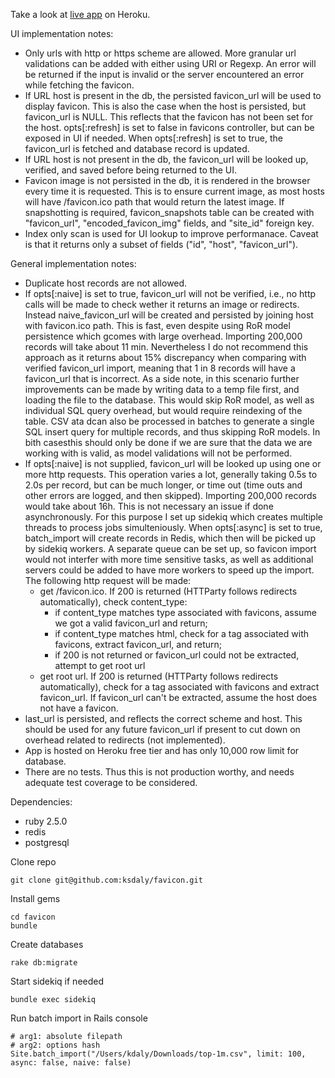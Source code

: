 Take a look at [live app](https://rocky-chamber-22761.herokuapp.com) on Heroku.

UI implementation notes:
* Only urls with http or https scheme are allowed. More granular url validations can be added with either using URI or Regexp. An error will be returned if the input is invalid or the server encountered an error while fetching the favicon.
* If URL host is present in the db, the persisted favicon_url will be used to display favicon. This is also the case when the host is persisted, but favicon_url is NULL. This reflects that the favicon has not been set for the host. opts[:refresh] is set to false in favicons controller, but can be exposed in UI if needed. When opts[:refresh] is set to true, the favicon_url is fetched and database record is updated.
* If URL host is not present in the db, the favicon_url will be looked up, verified, and saved before being returned to the UI. 
* Favicon image is not persisted in the db, it is rendered in the browser every time it is requested. This is to ensure current image, as most hosts will have /favicon.ico path that would return the latest image. If snapshotting is required, favicon_snapshots table can be created with "favicon_url", "encoded_favicon_img" fields, and "site_id" foreign key.
* Index only scan is used for UI lookup to improve performanace. Caveat is that it returns only a subset of fields ("id", "host", "favicon_url").

General implementation notes:
* Duplicate host records are not allowed.
* If opts[:naive] is set to true, favicon_url will not be verified, i.e., no http calls will be made to check wether it returns an image or redirects. Instead naive_favicon_url will be created and persisted by joining host with favicon.ico path. This is fast, even despite using RoR model persistence which gcomes with large overhead. Importing 200,000 records will take about 11 min. Nevertheless I do not recommend this approach as it returns about 15% discrepancy when comparing with verified favicon_url import, meaning that 1 in 8 records will have a favicon_url that is incorrect. As a side note, in this scenario further improvements can be made by writing data to a temp file first, and loading the file to the database. This would skip RoR model, as well as individual SQL query overhead, but would require reindexing of the table. CSV ata dcan also be processed in batches to generate a single SQL insert query for multiple records, and thus skipping RoR models. In bith casesthis should only be done if we are sure that the data we are working with is valid, as model validations will not be performed.
* If opts[:naive] is not supplied, favicon_url will be looked up using one or more http requests. This operation varies a lot, generally taking 0.5s to 2.0s per record, but can be much longer, or time out (time outs and other errors are logged, and then skipped). Importing 200,000 records would take about 16h. This is not necessary an issue if done asynchronously. For this purpose I set up sidekiq which creates multiple threads to process jobs simulteniously. When opts[:async] is set to true, batch_import will create records in Redis, which then will be picked up by sidekiq workers. A separate queue can be set up, so favicon import would not interfer with more time sensitive tasks, as well as additional servers could be added to have more workers to speed up the import. The following http request will be made:
  * get /favicon.ico. If 200 is returned (HTTParty follows redirects automatically), check content_type:
    * if content_type matches type associated with favicons, assume we got a valid favicon_url and return;
    * if content_type matches html, check for a tag associated with favicons, extract favicon_url, and return;
    * if 200 is not returned or favicon_url could not be extracted, attempt to get root url
  * get root url. If 200 is returned (HTTParty follows redirects automatically), check for a tag associated with favicons and extract favicon_url. If favicon_url can't be extracted, assume the host does not have a favicon.
* last_url is persisted, and reflects the correct scheme and host. This should be used for any future favicon_url if present to cut down on overhead related to redirects (not implemented).
* App is hosted on Heroku free tier and has only 10,000 row limit for database.
* There are no tests. Thus this is not production worthy, and needs adequate test coverage to be considered.
  
Dependencies: 
  * ruby 2.5.0
  * redis
  * postgresql
  
Clone repo
```
git clone git@github.com:ksdaly/favicon.git
```

Install gems
```
cd favicon
bundle
```

Create databases
```
rake db:migrate
```

Start sidekiq if needed
```
bundle exec sidekiq
```


Run batch import in Rails console
```
# arg1: absolute filepath
# arg2: options hash
Site.batch_import("/Users/kdaly/Downloads/top-1m.csv", limit: 100, async: false, naive: false)
```


  
